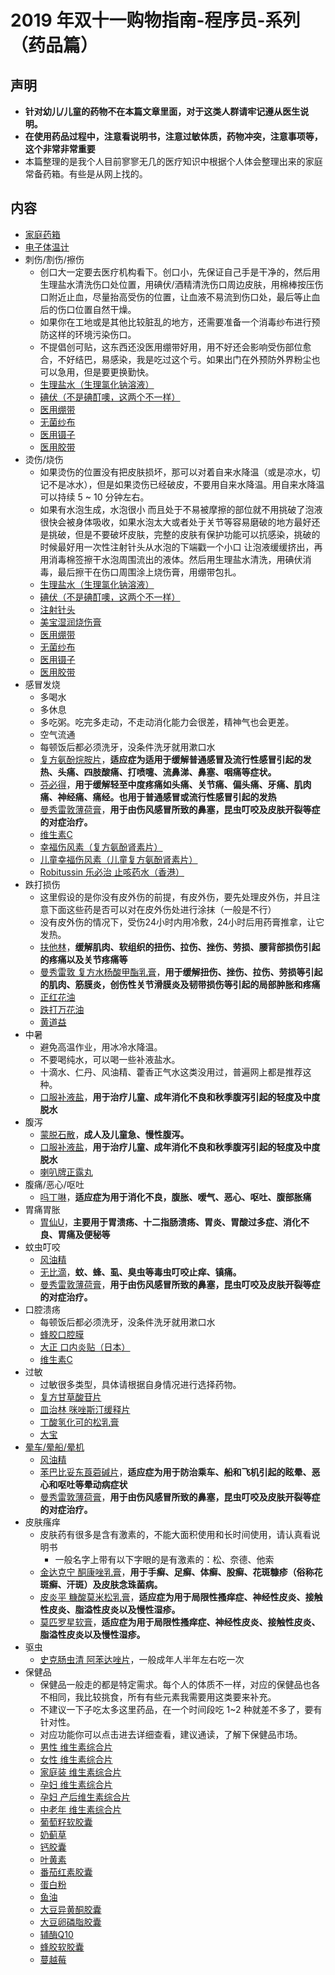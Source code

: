 
# 2019 年双十一购物指南-程序员-系列（药品篇）

## 声明

- **针对幼儿/儿童的药物不在本篇文章里面，对于这类人群请牢记遵从医生说明。**
- **在使用药品过程中，注意看说明书，注意过敏体质，药物冲突，注意事项等，这个非常非常重要**
- 本篇整理的是我个人目前寥寥无几的医疗知识中根据个人体会整理出来的家庭常备药箱。有些是从网上找的。


## 内容

- [家庭药箱](http://search.jd.com/Search?keyword=家庭药箱&enc=utf-8&cu=true&utm_source=ads.union.jd.com&utm_medium=tuiguang&utm_campaign=t_248690136_&utm_term=419f24fac4764bb4b249285884eb9c7e-p_276666007&abt=3)
- [电子体温计](http://search.jd.com/Search?keyword=电子体温计&enc=utf-8&cu=true&utm_source=ads.union.jd.com&utm_medium=tuiguang&utm_campaign=t_248690136_&utm_term=b0a011defae94de0a0f81e96a9654a16-p_276666007&abt=3)
- 刺伤/割伤/擦伤
    - 创口大一定要去医疗机构看下。创口小，先保证自己手是干净的，然后用生理盐水清洗伤口处位置，用碘伏/酒精清洗伤口周边皮肤，用棉棒按压伤口附近止血，尽量抬高受伤的位置，让血液不易流到伤口处，最后等止血后的伤口位置自然干燥。
    - 如果你在工地或是其他比较脏乱的地方，还需要准备一个消毒纱布进行预防这样的环境污染伤口。
    - 不提倡创可贴，这东西还没医用绷带好用，用不好还会影响受伤部位愈合，不好结巴，易感染，我是吃过这个亏。如果出门在外预防外界粉尘也可以急用，但是要更换勤快。
    - [生理盐水（生理氯化钠溶液）](http://search.jd.com/Search?keyword=生理盐水&enc=utf-8&cu=true&utm_source=ads.union.jd.com&utm_medium=tuiguang&utm_campaign=t_248690136_&utm_term=ed475761c7ff48948f646ab390162fcb-p_276666007&abt=3)
    - [碘伏（不是碘酊噢，这两个不一样）](http://search.jd.com/Search?keyword=碘伏&enc=utf-8&cu=true&utm_source=ads.union.jd.com&utm_medium=tuiguang&utm_campaign=t_248690136_&utm_term=45fa1f1b448b451e98b424ce61742851-p_276666007&abt=3)
    - [医用绷带](http://search.jd.com/Search?keyword=医用绷带&enc=utf-8&cu=true&utm_source=ads.union.jd.com&utm_medium=tuiguang&utm_campaign=t_248690136_&utm_term=2759ec164c49482f80783ae433fa84db-p_276666007&abt=3)
    - [无菌纱布](http://search.jd.com/Search?keyword=无菌纱布&enc=utf-8&cu=true&utm_source=ads.union.jd.com&utm_medium=tuiguang&utm_campaign=t_248690136_&utm_term=7ad418bded154cc09e993983fdd67bac-p_276666007&abt=3)
    - [医用镊子](http://search.jd.com/Search?keyword=医用镊子&enc=utf-8&cu=true&utm_source=ads.union.jd.com&utm_medium=tuiguang&utm_campaign=t_248690136_&utm_term=298ed83c09784dd9a166c10875c4b198-p_276666007&abt=3)
    - [医用胶带](http://search.jd.com/Search?keyword=医用胶布&enc=utf-8&cu=true&utm_source=ads.union.jd.com&utm_medium=tuiguang&utm_campaign=t_248690136_&utm_term=dcd175ddb04e4bf78231aebaec4b0638-p_276666007&abt=3)
- 烫伤/烧伤
    - 如果烫伤的位置没有把皮肤损坏，那可以对着自来水降温（或是凉水，切记不是冰水），但是如果烫伤已经破皮，不要用自来水降温。用自来水降温可以持续 5 ~ 10 分钟左右。
    - 如果有水泡生成，水泡很小 而且处于不易被摩擦的部位就不用挑破了泡液很快会被身体吸收，如果水泡太大或者处于关节等容易磨破的地方最好还是挑破，但是不要破坏皮肤，完整的皮肤有保护功能可以抗感染，挑破的时候最好用一次性注射针头从水泡的下端戳一个小口 让泡液缓缓挤出，再用消毒棉签擦干水泡周围流出的液体。然后用生理盐水清洗，用碘伏消毒，最后擦干在伤口周围涂上烧伤膏，用绷带包扎。
    - [生理盐水（生理氯化钠溶液）](http://search.jd.com/Search?keyword=生理盐水&enc=utf-8&cu=true&utm_source=ads.union.jd.com&utm_medium=tuiguang&utm_campaign=t_248690136_&utm_term=ed475761c7ff48948f646ab390162fcb-p_276666007&abt=3)
    - [碘伏（不是碘酊噢，这两个不一样）](http://search.jd.com/Search?keyword=碘伏&enc=utf-8&cu=true&utm_source=ads.union.jd.com&utm_medium=tuiguang&utm_campaign=t_248690136_&utm_term=45fa1f1b448b451e98b424ce61742851-p_276666007&abt=3)
    - [注射针头](http://search.jd.com/Search?keyword=注射针头&enc=utf-8&cu=true&utm_source=ads.union.jd.com&utm_medium=tuiguang&utm_campaign=t_248690136_&utm_term=ed475761c7ff48948f646ab390162fcb-p_276666007&abt=3)
    - [美宝湿润烧伤膏](http://search.jd.com/Search?keyword=美宝湿润烧伤膏&enc=utf-8&cu=true&utm_source=ads.union.jd.com&utm_medium=tuiguang&utm_campaign=t_248690136_&utm_term=ed475761c7ff48948f646ab390162fcb-p_276666007&abt=3)
    - [医用绷带](http://search.jd.com/Search?keyword=医用绷带&enc=utf-8&cu=true&utm_source=ads.union.jd.com&utm_medium=tuiguang&utm_campaign=t_248690136_&utm_term=2759ec164c49482f80783ae433fa84db-p_276666007&abt=3)
    - [无菌纱布](http://search.jd.com/Search?keyword=无菌纱布&enc=utf-8&cu=true&utm_source=ads.union.jd.com&utm_medium=tuiguang&utm_campaign=t_248690136_&utm_term=7ad418bded154cc09e993983fdd67bac-p_276666007&abt=3)
    - [医用镊子](http://search.jd.com/Search?keyword=医用镊子&enc=utf-8&cu=true&utm_source=ads.union.jd.com&utm_medium=tuiguang&utm_campaign=t_248690136_&utm_term=298ed83c09784dd9a166c10875c4b198-p_276666007&abt=3)
    - [医用胶带](http://search.jd.com/Search?keyword=医用胶布&enc=utf-8&cu=true&utm_source=ads.union.jd.com&utm_medium=tuiguang&utm_campaign=t_248690136_&utm_term=dcd175ddb04e4bf78231aebaec4b0638-p_276666007&abt=3)
- 感冒发烧
    - 多喝水
    - 多休息
    - 多吃粥。吃完多走动，不走动消化能力会很差，精神气也会更差。
    - 空气流通
    - 每顿饭后都必须洗牙，没条件洗牙就用漱口水
    - [复方氨酚烷胺片](http://search.jd.com/Search?keyword=复方氨酚烷胺片&enc=utf-8&cu=true&utm_source=ads.union.jd.com&utm_medium=tuiguang&utm_campaign=t_248690136_&utm_term=30c9f3ae4f9344bc80bf2ff563edc76c-p_276666007&abt=3)，**适应症为适用于缓解普通感冒及流行性感冒引起的发热、头痛、四肢酸痛、打喷嚏、流鼻涕、鼻塞、咽痛等症状。**
    - [芬必得](http://search.jd.com/Search?keyword=芬必得&enc=utf-8&cu=true&utm_source=ads.union.jd.com&utm_medium=tuiguang&utm_campaign=t_248690136_&utm_term=63985febabef4a81b971af8865a153c7-p_276666007&abt=3)，**用于缓解轻至中度疼痛如头痛、关节痛、偏头痛、牙痛、肌肉痛、神经痛、痛经。也用于普通感冒或流行性感冒引起的发热**
    - [曼秀雷敦薄荷膏](http://search.jd.com/Search?keyword=曼秀雷敦薄荷膏&enc=utf-8&cu=true&utm_source=ads.union.jd.com&utm_medium=tuiguang&utm_campaign=t_248690136_&utm_term=70d7289e099b496288e25fe43849dfad-p_276666007&abt=3)，**用于由伤风感冒所致的鼻塞，昆虫叮咬及皮肤开裂等症的对症治疗。**
    - [维生素C](http://search.jd.com/Search?keyword=维生素C&enc=utf-8&cu=true&utm_source=ads.union.jd.com&utm_medium=tuiguang&utm_campaign=t_248690136_&utm_term=7bcac73ed7d740bcb30f62b2511056ab-p_276666007&abt=3)
    - [幸福伤风素（复方氨酚肾素片）](http://search.jd.com/Search?keyword=复方氨酚肾素片&enc=utf-8&cu=true&utm_source=ads.union.jd.com&utm_medium=tuiguang&utm_campaign=t_248690136_&utm_term=7bcac73ed7d740bcb30f62b2511056ab-p_276666007&abt=3)
    - [儿童幸福伤风素（儿童复方氨酚肾素片）](http://search.jd.com/Search?keyword=儿童复方氨酚肾素片&enc=utf-8&cu=true&utm_source=ads.union.jd.com&utm_medium=tuiguang&utm_campaign=t_248690136_&utm_term=7bcac73ed7d740bcb30f62b2511056ab-p_276666007&abt=3)
    - [Robitussin 乐必治 止咳药水（香港）](http://search.jd.com/Search?keyword=Robitussin&enc=utf-8&cu=true&utm_source=ads.union.jd.com&utm_medium=tuiguang&utm_campaign=t_248690136_&utm_term=7bcac73ed7d740bcb30f62b2511056ab-p_276666007&abt=3)
- 跌打损伤
    - 这里假设的是你没有皮外伤的前提，有皮外伤，要先处理皮外伤，并且注意下面这些药是否可以对在皮外伤处进行涂抹（一般是不行）
    - 没有皮外伤的情况下，受伤24小时内用冷敷，24小时后用药膏推拿，让它发热。
    - [扶他林](http://search.jd.com/Search?keyword=扶他林&enc=utf-8&cu=true&utm_source=ads.union.jd.com&utm_medium=tuiguang&utm_campaign=t_248690136_&utm_term=ddffefd96a4545818389cda5dc08d178-p_276666007&abt=3)，**缓解肌肉、软组织的扭伤、拉伤、挫伤、劳损、腰背部损伤引起的疼痛以及关节疼痛等**
    - [曼秀雷敦 复方水杨酸甲酯乳膏](http://search.jd.com/Search?keyword=曼秀雷敦%20复方水杨酸甲酯乳膏&enc=utf-8&cu=true&utm_source=ads.union.jd.com&utm_medium=tuiguang&utm_campaign=t_248690136_&utm_term=a0d980109c3b42beab6f4b54d143b14d-p_276666007&abt=3)，**用于缓解扭伤、挫伤、拉伤、劳损等引起的肌肉、筋膜炎，创伤性关节滑膜炎及韧带损伤等引起的局部肿胀和疼痛**
    - [正红花油](http://search.jd.com/Search?keyword=正红花油&enc=utf-8&cu=true&utm_source=ads.union.jd.com&utm_medium=tuiguang&utm_campaign=t_248690136_&utm_term=d7350f468b5e47f0aef295773d87c122-p_276666007&abt=3)
    - [跌打万花油](http://search.jd.com/Search?keyword=跌打万花油&enc=utf-8&cu=true&utm_source=ads.union.jd.com&utm_medium=tuiguang&utm_campaign=t_248690136_&utm_term=90c60dfe3fb74d269b365d3c65d93c01-p_276666007&abt=3)
	- [黄道益](http://search.jd.com/Search?keyword=黄道益&enc=utf-8&cu=true&utm_source=ads.union.jd.com&utm_medium=tuiguang&utm_campaign=t_248690136_&utm_term=6d8cebf5d65a475e86e76db2674b5c16-p_276666007&abt=3)
- 中暑
    - 避免高温作业，用冰冷水降温。
    - 不要喝纯水，可以喝一些补液盐水。
    - 十滴水、仁丹、风油精、藿香正气水这类没用过，普遍网上都是推荐这种。
    - [口服补液盐](http://search.jd.com/Search?keyword=口服补液盐&enc=utf-8&cu=true&utm_source=ads.union.jd.com&utm_medium=tuiguang&utm_campaign=t_248690136_&utm_term=21c29aa136444540a02a8f89777aeb6a-p_276666007&abt=3)，**用于治疗儿童、成年消化不良和秋季腹泻引起的轻度及中度脱水**
- 腹泻
    - [蒙脱石散](http://search.jd.com/Search?keyword=蒙脱石散&enc=utf-8&cu=true&utm_source=ads.union.jd.com&utm_medium=tuiguang&utm_campaign=t_248690136_&utm_term=e5dd4eabf5db41b8a67d56f695f844c4-p_276666007&abt=3)，**成人及儿童急、慢性腹泻。**
    - [口服补液盐](http://search.jd.com/Search?keyword=口服补液盐&enc=utf-8&cu=true&utm_source=ads.union.jd.com&utm_medium=tuiguang&utm_campaign=t_248690136_&utm_term=21c29aa136444540a02a8f89777aeb6a-p_276666007&abt=3)，**用于治疗儿童、成年消化不良和秋季腹泻引起的轻度及中度脱水**
	- [喇叭牌正露丸](http://search.jd.com/Search?keyword=喇叭牌正露丸&enc=utf-8&cu=true&utm_source=ads.union.jd.com&utm_medium=tuiguang&utm_campaign=t_248690136_&utm_term=be4dc6a768dc44179644aca8812990c7-p_276666007&abt=3)
- 腹痛/恶心/呕吐
    - [吗丁啉](http://search.jd.com/Search?keyword=吗丁啉&enc=utf-8&cu=true&utm_source=ads.union.jd.com&utm_medium=tuiguang&utm_campaign=t_248690136_&utm_term=91dc20de5e724e008dcf603a1757343a-p_276666007&abt=3)，**适应症为用于消化不良，腹胀、嗳气、恶心、呕吐、腹部胀痛**
- 胃痛胃胀
	- [胃仙U](http://search.jd.com/Search?keyword=胃仙U&enc=utf-8&cu=true&utm_source=ads.union.jd.com&utm_medium=tuiguang&utm_campaign=t_248690136_&utm_term=139f6116f296457b8f8672def4ca9c0f-p_276666007&abt=3)，**主要用于胃溃疡、十二指肠溃疡、胃炎、胃酸过多症、消化不良、胃痛及便秘等**
- 蚊虫叮咬
    - [风油精](http://search.jd.com/Search?keyword=风油精&enc=utf-8&cu=true&utm_source=ads.union.jd.com&utm_medium=tuiguang&utm_campaign=t_248690136_&utm_term=b5939c5ac9904d97a07bcf4c4a837ce3-p_276666007&abt=3)
    - [无比滴](http://search.jd.com/Search?keyword=无比滴&enc=utf-8&cu=true&utm_source=ads.union.jd.com&utm_medium=tuiguang&utm_campaign=t_248690136_&utm_term=48c6758a73a54b9cba1327ef24ab44f7-p_276666007&abt=3)，**蚊、蜂、虱、臭虫等毒虫叮咬止痒、镇痛。**
    - [曼秀雷敦薄荷膏](http://search.jd.com/Search?keyword=曼秀雷敦薄荷膏&enc=utf-8&cu=true&utm_source=ads.union.jd.com&utm_medium=tuiguang&utm_campaign=t_248690136_&utm_term=a531cf371b6849dab6932df1d25093a4-p_276666007&abt=3)，**用于由伤风感冒所致的鼻塞，昆虫叮咬及皮肤开裂等症的对症治疗。**
- 口腔溃疡
    - 每顿饭后都必须洗牙，没条件洗牙就用漱口水
    - [蜂胶口腔膜](http://search.jd.com/Search?keyword=蜂胶口腔膜&enc=utf-8&cu=true&utm_source=ads.union.jd.com&utm_medium=tuiguang&utm_campaign=t_248690136_&utm_term=cbab6c2e75674e86819d91542c8561c3-p_276666007&abt=3)
    - [大正 口内炎贴（日本）](http://search.jd.com/Search?keyword=大正%20口内炎贴&enc=utf-8&cu=true&utm_source=ads.union.jd.com&utm_medium=tuiguang&utm_campaign=t_248690136_&utm_term=cbab6c2e75674e86819d91542c8561c3-p_276666007&abt=3)
    - [维生素C](http://search.jd.com/Search?keyword=维生素C&enc=utf-8&cu=true&utm_source=ads.union.jd.com&utm_medium=tuiguang&utm_campaign=t_248690136_&utm_term=cbab6c2e75674e86819d91542c8561c3-p_276666007&abt=3)
- 过敏
    - 过敏很多类型，具体请根据自身情况进行选择药物。
    - [复方甘草酸苷片](http://search.jd.com/Search?keyword=复方甘草酸苷片&enc=utf-8&cu=true&utm_source=ads.union.jd.com&utm_medium=tuiguang&utm_campaign=t_248690136_&utm_term=94f6367229514b3ea8c5a43af21fde4d-p_276666007&abt=3)
    - [皿治林 咪唑斯汀缓释片](http://search.jd.com/Search?keyword=皿治林%20咪唑斯汀缓释片&enc=utf-8&cu=true&utm_source=ads.union.jd.com&utm_medium=tuiguang&utm_campaign=t_248690136_&utm_term=94f6367229514b3ea8c5a43af21fde4d-p_276666007&abt=3)
    - [丁酸氢化可的松乳膏](http://search.jd.com/Search?keyword=丁酸氢化可的松乳膏&enc=utf-8&cu=true&utm_source=ads.union.jd.com&utm_medium=tuiguang&utm_campaign=t_248690136_&utm_term=94f6367229514b3ea8c5a43af21fde4d-p_276666007&abt=3)
    - [大宝](http://search.jd.com/Search?keyword=大宝&enc=utf-8&cu=true&utm_source=ads.union.jd.com&utm_medium=tuiguang&utm_campaign=t_248690136_&utm_term=fc9d605bd3d54deb8419ba7e1a3d4e1a-p_276666007&abt=3)
- [晕车/晕船/晕机]()
    - [风油精](http://search.jd.com/Search?keyword=风油精&enc=utf-8&cu=true&utm_source=ads.union.jd.com&utm_medium=tuiguang&utm_campaign=t_248690136_&utm_term=6bb225914b8e41e99580ad113751c387-p_276666007&abt=3)
    - [苯巴比妥东莨菪碱片](http://search.jd.com/Search?keyword=苯巴比妥东莨菪碱片&enc=utf-8&cu=true&utm_source=ads.union.jd.com&utm_medium=tuiguang&utm_campaign=t_248690136_&utm_term=ae0a3972ba3f4b8282d0c9f0f7f9965b-p_276666007&abt=3)，**适应症为用于防治乘车、船和飞机引起的眩晕、恶心和呕吐等晕动病症状**
    - [曼秀雷敦薄荷膏](http://search.jd.com/Search?keyword=曼秀雷敦薄荷膏&enc=utf-8&cu=true&utm_source=ads.union.jd.com&utm_medium=tuiguang&utm_campaign=t_248690136_&utm_term=b4ea498056f747268fa09b4b2743a0de-p_276666007&abt=3)，**用于由伤风感冒所致的鼻塞，昆虫叮咬及皮肤开裂等症的对症治疗。**
- 皮肤瘙痒
	- 皮肤药有很多是含有激素的，不能大面积使用和长时间使用，请认真看说明书
	    - 一般名字上带有以下字眼的是有激素的：松、奈德、他索
    - [金达克宁 酮康唑乳膏](http://search.jd.com/Search?keyword=金达克宁%20酮康唑乳膏&enc=utf-8&cu=true&utm_source=ads.union.jd.com&utm_medium=tuiguang&utm_campaign=t_248690136_&utm_term=9a567ed6b8024ce89684b98e27406510-p_276666007&abt=3)，**用于手癣、足癣、体癣、股癣、花斑糠疹（俗称花斑癣、汗斑）及皮肤念珠菌病。**
    - [皮炎平 糠酸莫米松乳膏](http://search.jd.com/Search?keyword=复方醋酸地塞米松乳膏&enc=utf-8&cu=true&utm_source=ads.union.jd.com&utm_medium=tuiguang&utm_campaign=t_248690136_&utm_term=dafc9d4b25894be99d8575b43fe62d6c-p_276666007&abt=3)，**适应症为用于局限性搔痒症、神经性皮炎、接触性皮炎、脂溢性皮炎以及慢性湿疹。**
    - [莫匹罗星软膏](http://search.jd.com/Search?keyword=莫匹罗星软膏&enc=utf-8&cu=true&utm_source=ads.union.jd.com&utm_medium=tuiguang&utm_campaign=t_248690136_&utm_term=dafc9d4b25894be99d8575b43fe62d6c-p_276666007&abt=3)，**适应症为用于局限性搔痒症、神经性皮炎、接触性皮炎、脂溢性皮炎以及慢性湿疹。**
- 驱虫
    - [史克肠虫清 阿苯达唑片](http://search.jd.com/Search?keyword=史克肠虫清&enc=utf-8&cu=true&utm_source=ads.union.jd.com&utm_medium=tuiguang&utm_campaign=t_248690136_&utm_term=51c0d1a6da3348e38ba52ae79b2055ea-p_276666007&abt=3)，一般成年人半年左右吃一次
- 保健品
    - 保健品一般走的都是特定需求。每个人的体质不一样，对应的保健品也各不相同，我比较挑食，所有有些元素我需要用这类要来补充。
    - 不建议一下子吃太多这里药品，在一个时间段吃 1~2 种就差不多了，要有针对性。
    - 对应功能你可以点击进去详细查看，建议通读，了解下保健品市场。
    - [男性 维生素综合片](http://search.jd.com/Search?keyword=男性%20维生素综合片&enc=utf-8&cu=true&utm_source=ads.union.jd.com&utm_medium=tuiguang&utm_campaign=t_248690136_&utm_term=dafc9d4b25894be99d8575b43fe62d6c-p_276666007&abt=3)
    - [女性 维生素综合片](http://search.jd.com/Search?keyword=女性%20维生素综合片&enc=utf-8&cu=true&utm_source=ads.union.jd.com&utm_medium=tuiguang&utm_campaign=t_248690136_&utm_term=dafc9d4b25894be99d8575b43fe62d6c-p_276666007&abt=3)
    - [家庭装 维生素综合片](http://search.jd.com/Search?keyword=家庭装%20维生素综合片&enc=utf-8&cu=true&utm_source=ads.union.jd.com&utm_medium=tuiguang&utm_campaign=t_248690136_&utm_term=dafc9d4b25894be99d8575b43fe62d6c-p_276666007&abt=3)
    - [孕妇 维生素综合片](http://search.jd.com/Search?keyword=孕妇%20维生素综合片&enc=utf-8&cu=true&utm_source=ads.union.jd.com&utm_medium=tuiguang&utm_campaign=t_248690136_&utm_term=dafc9d4b25894be99d8575b43fe62d6c-p_276666007&abt=3)
    - [孕妇 产后维生素综合片](http://search.jd.com/Search?keyword=孕妇%20产后维生素综合片&enc=utf-8&cu=true&utm_source=ads.union.jd.com&utm_medium=tuiguang&utm_campaign=t_248690136_&utm_term=dafc9d4b25894be99d8575b43fe62d6c-p_276666007&abt=3)
    - [中老年 维生素综合片](http://search.jd.com/Search?keyword=中老年%20维生素综合片&enc=utf-8&cu=true&utm_source=ads.union.jd.com&utm_medium=tuiguang&utm_campaign=t_248690136_&utm_term=dafc9d4b25894be99d8575b43fe62d6c-p_276666007&abt=3)
    - [葡萄籽软胶囊](http://search.jd.com/Search?keyword=葡萄籽软胶囊&enc=utf-8&cu=true&utm_source=ads.union.jd.com&utm_medium=tuiguang&utm_campaign=t_248690136_&utm_term=dafc9d4b25894be99d8575b43fe62d6c-p_276666007&abt=3)
    - [奶蓟草](http://search.jd.com/Search?keyword=奶蓟草&enc=utf-8&cu=true&utm_source=ads.union.jd.com&utm_medium=tuiguang&utm_campaign=t_248690136_&utm_term=dafc9d4b25894be99d8575b43fe62d6c-p_276666007&abt=3)
    - [钙胶囊](http://search.jd.com/Search?keyword=钙胶囊&enc=utf-8&cu=true&utm_source=ads.union.jd.com&utm_medium=tuiguang&utm_campaign=t_248690136_&utm_term=dafc9d4b25894be99d8575b43fe62d6c-p_276666007&abt=3)
    - [叶黄素](http://search.jd.com/Search?keyword=叶黄素&enc=utf-8&cu=true&utm_source=ads.union.jd.com&utm_medium=tuiguang&utm_campaign=t_248690136_&utm_term=dafc9d4b25894be99d8575b43fe62d6c-p_276666007&abt=3)
    - [番茄红素胶囊](http://search.jd.com/Search?keyword=番茄红素胶囊&enc=utf-8&cu=true&utm_source=ads.union.jd.com&utm_medium=tuiguang&utm_campaign=t_248690136_&utm_term=dafc9d4b25894be99d8575b43fe62d6c-p_276666007&abt=3)
    - [蛋白粉](http://search.jd.com/Search?keyword=蛋白粉&enc=utf-8&cu=true&utm_source=ads.union.jd.com&utm_medium=tuiguang&utm_campaign=t_248690136_&utm_term=dafc9d4b25894be99d8575b43fe62d6c-p_276666007&abt=3)
    - [鱼油](http://search.jd.com/Search?keyword=鱼油&enc=utf-8&cu=true&utm_source=ads.union.jd.com&utm_medium=tuiguang&utm_campaign=t_248690136_&utm_term=dafc9d4b25894be99d8575b43fe62d6c-p_276666007&abt=3)
    - [大豆异黄酮胶囊](http://search.jd.com/Search?keyword=大豆异黄酮胶囊&enc=utf-8&cu=true&utm_source=ads.union.jd.com&utm_medium=tuiguang&utm_campaign=t_248690136_&utm_term=dafc9d4b25894be99d8575b43fe62d6c-p_276666007&abt=3)
    - [大豆卵磷脂胶囊](http://search.jd.com/Search?keyword=大豆卵磷脂胶囊&enc=utf-8&cu=true&utm_source=ads.union.jd.com&utm_medium=tuiguang&utm_campaign=t_248690136_&utm_term=dafc9d4b25894be99d8575b43fe62d6c-p_276666007&abt=3)
    - [辅酶Q10](http://search.jd.com/Search?keyword=辅酶Q10&enc=utf-8&cu=true&utm_source=ads.union.jd.com&utm_medium=tuiguang&utm_campaign=t_248690136_&utm_term=dafc9d4b25894be99d8575b43fe62d6c-p_276666007&abt=3)
    - [蜂胶软胶囊](http://search.jd.com/Search?keyword=蜂胶软胶囊&enc=utf-8&cu=true&utm_source=ads.union.jd.com&utm_medium=tuiguang&utm_campaign=t_248690136_&utm_term=dafc9d4b25894be99d8575b43fe62d6c-p_276666007&abt=3)
    - [蔓越莓](http://search.jd.com/Search?keyword=蔓越莓&enc=utf-8&cu=true&utm_source=ads.union.jd.com&utm_medium=tuiguang&utm_campaign=t_248690136_&utm_term=dafc9d4b25894be99d8575b43fe62d6c-p_276666007&abt=3)
 
